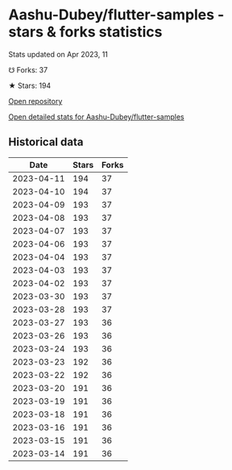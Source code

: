 # Aashu-Dubey/flutter-samples - stars & forks statistics

Stats updated on Apr 2023, 11

☋ Forks: 37

★ Stars: 194

[Open repository](https://github.com/Aashu-Dubey/flutter-samples)

[Open detailed stats for Aashu-Dubey/flutter-samples](https://reviewgithub.com/rep/Aashu-Dubey/flutter-samples)

## Historical data
| Date | Stars | Forks |
|------|-------|-------|
| 2023-04-11 | 194 | 37 | 
| 2023-04-10 | 194 | 37 | 
| 2023-04-09 | 193 | 37 | 
| 2023-04-08 | 193 | 37 | 
| 2023-04-07 | 193 | 37 | 
| 2023-04-06 | 193 | 37 | 
| 2023-04-04 | 193 | 37 | 
| 2023-04-03 | 193 | 37 | 
| 2023-04-02 | 193 | 37 | 
| 2023-03-30 | 193 | 37 | 
| 2023-03-28 | 193 | 37 | 
| 2023-03-27 | 193 | 36 | 
| 2023-03-26 | 193 | 36 | 
| 2023-03-24 | 193 | 36 | 
| 2023-03-23 | 192 | 36 | 
| 2023-03-22 | 192 | 36 | 
| 2023-03-20 | 191 | 36 | 
| 2023-03-19 | 191 | 36 | 
| 2023-03-18 | 191 | 36 | 
| 2023-03-16 | 191 | 36 | 
| 2023-03-15 | 191 | 36 | 
| 2023-03-14 | 191 | 36 | 


